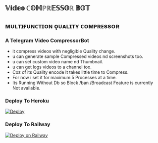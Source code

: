 ## 𝕍𝕚𝕕𝕖𝕠 ℂ𝕆𝕄ℙℝ𝔼𝕊𝕊𝕆ℝ 𝔹𝕆𝕋  

## ᴍᴜʟᴛɪғᴜɴᴄᴛɪᴏɴ ǫᴜᴀʟɪᴛʏ ᴄᴏᴍᴘʀᴇssᴏʀ  

### A Telegram Video CompressorBot  

- it compress videos with negligible Quality change.
- u can generate sample Compressed videos nd screenshots too.
- u can set custom video name nd Thumbnail.
- u can get logs videos to a channel too.
- Coz of its Quality encode It takes little time to Compress.
- For now i set it for maximum 5 Processes at a time.
- Its Running Without Db so Block /ban /Broadcast Feature is currently Not available.

### Deploy To Heroku
[![Deploy](https://www.herokucdn.com/deploy/button.svg)](https://heroku.com/deploy)

### Deploy To Railway
[![Deploy on Railway](https://railway.app/button.svg)](https://railway.app/new/template?template=https%3A%2F%2Fgithub.com%2Fajvadntr%2FAIOM-VID-COM-BOT&envs=API_HASH%2CAPP_ID%2CBOT_TOKEN%2CLOG_CHANNEL%2COWNER_ID&API_HASHDesc=You+api+hash%2C+from+my.telegram.org+or+%40apiScrapperRoBot.&APP_IDDesc=You+api+id%2C+from+my.telegram.org+or+%40apiScrapperRoBot.&BOT_TOKENDesc=Make+a+bot+from+%40BotFather%2C+and+enter+it%27s+api+token+here.&LOG_CHANNELDesc=Create+a+private+group%2Fchannel.+Add+%40missrose_bot+and+your+bot+%2B+make+admin.+Do+%2Fid.+Paste+that+here&OWNER_IDDesc=Get+ur+Id+Of+Telegram+nd+Paste+Here.)
